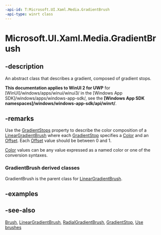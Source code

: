 ```yaml
---
-api-id: T:Microsoft.UI.Xaml.Media.GradientBrush
-api-type: winrt class
---
```


<!-- Class syntax.
public class GradientBrush : Windows.UI.Xaml.Media.Brush, Windows.UI.Xaml.Media.IGradientBrush
-->

# Microsoft.UI.Xaml.Media.GradientBrush

## -description

An abstract class that describes a gradient, composed of gradient stops.

**This documentation applies to WinUI 2 for UWP** for [WinUI]/windows/apps/winui/winui3/ in the [Windows App SDK]/windows/apps/windows-app-sdk/, see the **[Windows App SDK namespaces]/windows/windows-app-sdk/api/winrt/**.

## -remarks

Use the [GradientStops](gradientbrush_gradientstops.md) property to describe the color composition of a [LinearGradientBrush](lineargradientbrush.md) where each [GradientStop](gradientstop.md) specifies a [Color](gradientstop_color.md) and an [Offset](gradientstop_offset.md). Each [Offset](gradientstop_offset.md) value should be between 0 and 1.

[Color](gradientstop_color.md) values can be any value expressed as a named color or one of the conversion syntaxes.

### **GradientBrush** derived classes

GradientBrush is the parent class for [LinearGradientBrush](lineargradientbrush.md).

## -examples

## -see-also

[Brush](brush.md), [LinearGradientBrush](lineargradientbrush.md), [RadialGradientBrush](/windows/winui/api/microsoft.ui.xaml.media.radialgradientbrush), [GradientStop](gradientstop.md), [Use brushes](/windows/uwp/graphics/using-brushes)
